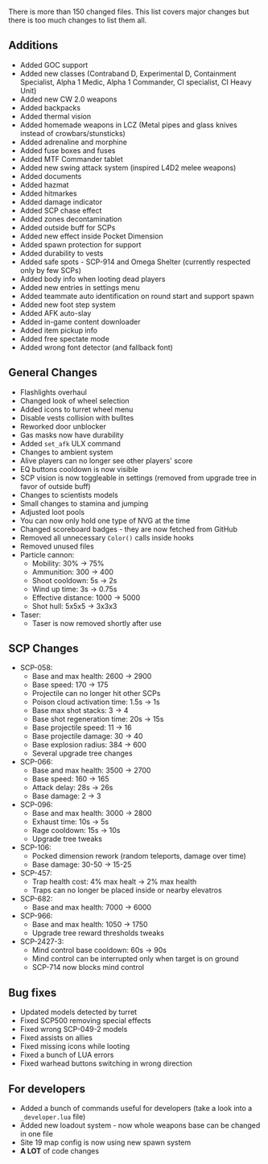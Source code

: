 There is more than 150 changed files. This list covers major changes but there is too much changes to list them all.

## Additions

* Added GOC support
* Added new classes (Contraband D, Experimental D, Containment Specialist, Alpha 1 Medic, Alpha 1 Commander, CI specialist, CI Heavy Unit)
* Added new CW 2.0 weapons
* Added backpacks
* Added thermal vision
* Added homemade weapons in LCZ (Metal pipes and glass knives instead of crowbars/stunsticks)
* Added adrenaline and morphine
* Added fuse boxes and fuses
* Added MTF Commander tablet
* Added new swing attack system (inspired L4D2 melee weapons)
* Added documents
* Added hazmat
* Added hitmarkes
* Added damage indicator
* Added SCP chase effect
* Added zones decontamination
* Added outside buff for SCPs
* Added new effect inside Pocket Dimension
* Added spawn protection for support
* Added durability to vests
* Added safe spots - SCP-914 and Omega Shelter (currently respected only by few SCPs)
* Added body info when looting dead players
* Added new entries in settings menu
* Added teammate auto identification on round start and support spawn
* Added new foot step system
* Added AFK auto-slay
* Added in-game content downloader
* Added item pickup info
* Added free spectate mode
* Added wrong font detector (and fallback font)

## General Changes

* Flashlights overhaul
* Changed look of wheel selection
* Added icons to turret wheel menu
* Disable vests collision with bulltes
* Reworked door unblocker
* Gas masks now have durability
* Added `set_afk` ULX command
* Changes to ambient system
* Alive players can no longer see other players' score
* EQ buttons cooldown is now visible
* SCP vision is now toggleable in settings (removed from upgrade tree in favor of outside buff)
* Changes to scientists models
* Small changes to stamina and jumping
* Adjusted loot pools
* You can now only hold one type of NVG at the time
* Changed scoreboard badges - they are now fetched from GitHub
* Removed all unnecessary `Color()` calls inside hooks
* Removed unused files
* Particle cannon:
	* Mobility: 30% -> 75%
	* Ammunition: 300 -> 400
	* Shoot cooldown: 5s -> 2s
	* Wind up time: 3s -> 0.75s
	* Effective distance: 1000 -> 5000
	* Shot hull: 5x5x5 -> 3x3x3
* Taser:
	* Taser is now removed shortly after use

## SCP Changes

* SCP-058:
	* Base and max health: 2600 -> 2900
	* Base speed: 170 -> 175
	* Projectile can no longer hit other SCPs
	* Poison cloud activation time: 1.5s -> 1s
	* Base max shot stacks: 3 -> 4
	* Base shot regeneration time: 20s -> 15s
	* Base projectile speed: 11 -> 16
	* Base projectile damage: 30 -> 40
	* Base explosion radius: 384 -> 600
	* Several upgrade tree changes
* SCP-066:
	* Base and max health: 3500 -> 2700
	* Base speed: 160 -> 165
	* Attack delay: 28s -> 26s
	* Base damage: 2 -> 3
* SCP-096:
	* Base and max health: 3000 -> 2800
	* Exhaust time: 10s -> 5s
	* Rage cooldown: 15s -> 10s
	* Upgrade tree tweaks
* SCP-106:
	* Pocked dimension rework (random teleports, damage over time)
	* Base damage: 30-50 -> 15-25
* SCP-457:
	* Trap health cost: 4% max healt -> 2% max health
	* Traps can no longer be placed inside or nearby elevatros
* SCP-682:
	* Base and max health: 7000 -> 6000
* SCP-966:
	* Base and max health: 1050 -> 1750
	* Upgrade tree reward thresholds tweaks
* SCP-2427-3:
	* Mind control base cooldown: 60s -> 90s
	* Mind control can be interrupted only when target is on ground
	* SCP-714 now blocks mind control

## Bug fixes

* Updated models detected by turret
* Fixed SCP500 removing special effects
* Fixed wrong SCP-049-2 models
* Fixed assists on allies
* Fixed missing icons while looting
* Fixed a bunch of LUA errors
* Fixed warhead buttons switching in wrong direction

## For developers

* Added a bunch of commands useful for developers (take a look into a `_developer.lua` file)
* Added new loadout system - now whole weapons base can be changed in one file
* Site 19 map config is now using new spawn system
* **A LOT** of code changes